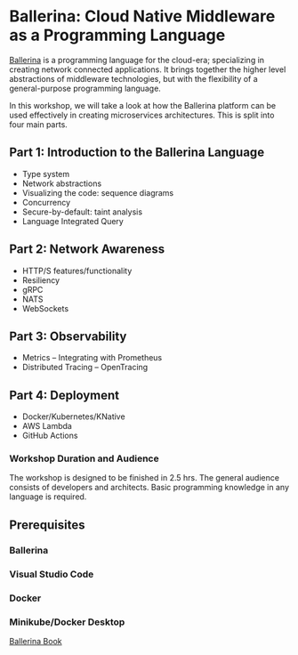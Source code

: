 # Ballerina: Cloud Native Middleware as a Programming Language

[Ballerina](http://ballerina.io) is a programming language for the cloud-era; specializing in creating network connected applications. It brings together the higher level abstractions of middleware technologies, but with the flexibility of a general-purpose programming language. 

In this workshop, we will take a look at how the Ballerina platform can be used effectively in creating microservices architectures. This is split into four main parts. 

## Part 1: Introduction to the Ballerina Language
- Type system
- Network abstractions
- Visualizing the code: sequence diagrams
- Concurrency
- Secure-by-default: taint analysis
- Language Integrated Query

## Part 2: Network Awareness
- HTTP/S features/functionality
- Resiliency
- gRPC
- NATS
- WebSockets

## Part 3: Observability
- Metrics – Integrating with Prometheus
- Distributed Tracing – OpenTracing

## Part 4: Deployment
- Docker/Kubernetes/KNative
- AWS Lambda
- GitHub Actions

### Workshop Duration and Audience
The workshop is designed to be finished in 2.5 hrs. The general audience consists of developers and architects. Basic programming knowledge in any language is required. 

## Prerequisites
### Ballerina
### Visual Studio Code
### Docker
### Minikube/Docker Desktop

[Ballerina Book](https://www.amazon.com/Beginning-Ballerina-Programming-Novice-Professional/dp/1484251385/)
